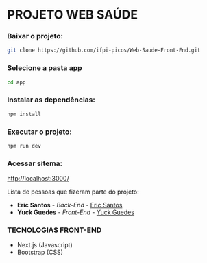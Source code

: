 # PROJETO WEB SAÚDE
### Baixar o projeto:
```bash
git clone https://github.com/ifpi-picos/Web-Saude-Front-End.git
```
### Selecione a pasta app
```bash
cd app
```
### Instalar as dependências: 
```bash
npm install
```
### Executar o projeto:
```bash
npm run dev 
```
### Acessar sitema:
[http://localhost:3000/](http://localhost:5000/)

Lista de pessoas que fizeram parte do projeto:

* **Eric Santos** - *Back-End* - [Eric Santos](https://github.com/Eric-Developer/eric-developer)
* **Yuck Guedes** - *Front-End* - [Yuck Guedes](https://github.com/linkParaPerfil)

### TECNOLOGIAS FRONT-END

- Next.js (Javascript)
- Bootstrap (CSS)

